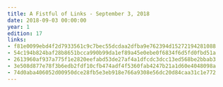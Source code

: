 ```yaml
---
title: A Fistful of Links - September 3, 2018
date: 2018-09-03 00:00:00
year: 1
edition: 17
links:
- f81e0099ebd4f2d7933561c9c7bec55dcdaa2dfba9e762394d15272194281088
- 54c194b824baf28b8651bcca990b99da1ef89a45e0ebe0f6834f6d5fd0fbd51a
- 2613960af937a775f1e2820eefabd53de27af4a1dfcdc3dcc13ed568be2bbab3
- 3e508d877e78f3b6edb2fdf10cfb474adf4f5360fab4247b21a1d60e4048098a
- 74d0aba406052d00950dce28fb5e3eb918e766a9308e56dc20d84caa31c1e772
---
```

